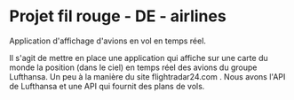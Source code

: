 # Projet fil rouge - DE - airlines

Application d'affichage d'avions en vol en temps réel.

Il s'agit de mettre en place une application qui affiche sur une carte du monde
la position (dans le ciel) en temps réel des avions du groupe Lufthansa.
Un peu à la manière du site flightradar24.com .
Nous avons l'API de Lufthansa et une API qui fournit des plans de vols.
